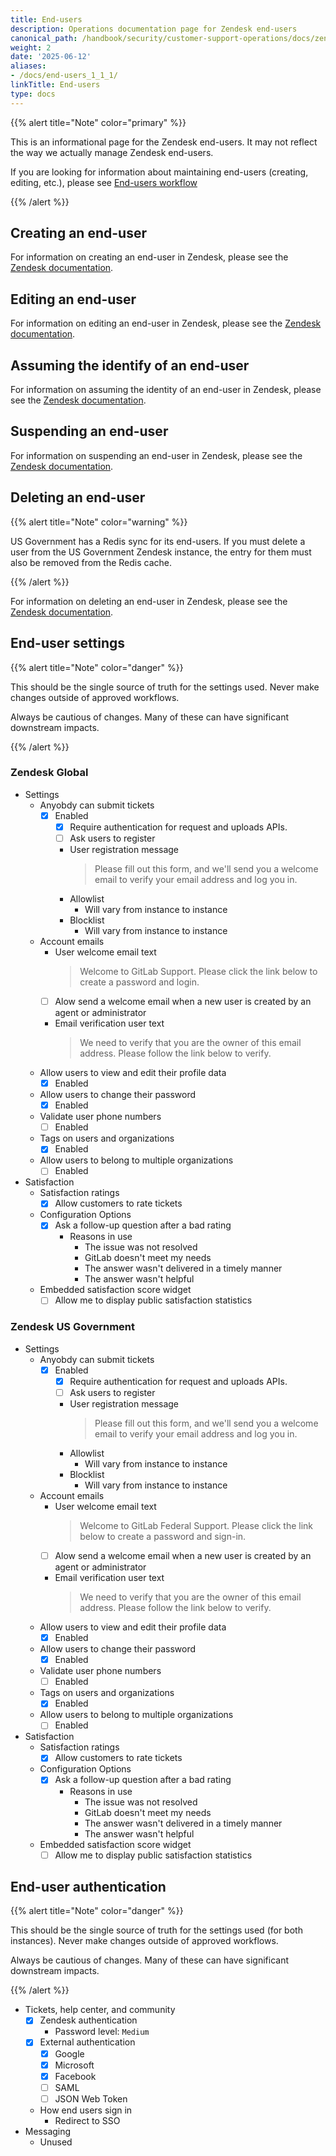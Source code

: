 ```yaml
---
title: End-users
description: Operations documentation page for Zendesk end-users
canonical_path: /handbook/security/customer-support-operations/docs/zendesk/end-users
weight: 2
date: '2025-06-12'
aliases:
- /docs/end-users_1_1_1/
linkTitle: End-users
type: docs
---
```


{{% alert title="Note" color="primary" %}}

This is an informational page for the Zendesk end-users. It may not reflect the way we actually manage Zendesk end-users.

If you are looking for information about maintaining end-users (creating, editing, etc.), please see [End-users workflow](../../workflows/zendesk/end-users)

{{% /alert %}}

## Creating an end-user

For information on creating an end-user in Zendesk, please see the [Zendesk documentation](https://support.zendesk.com/hc/en-us/articles/4408893585178-Adding-end-users#topic_tkx_mdu_kf).

## Editing an end-user

For information on editing an end-user in Zendesk, please see the [Zendesk documentation](https://support.zendesk.com/hc/en-us/articles/4408822763546-Managing-end-users#topic_ifn_tvn_x1b).

## Assuming the identify of an end-user

For information on assuming the identity of an end-user in Zendesk, please see the [Zendesk documentation](https://support.zendesk.com/hc/en-us/articles/4408894200474-Assuming-end-users).

## Suspending an end-user

For information on suspending an end-user in Zendesk, please see the [Zendesk documentation](https://support.zendesk.com/hc/en-us/articles/4408889293978-Suspending-a-user#topic_h4v_hsh_15b).

## Deleting an end-user

{{% alert title="Note" color="warning" %}}

US Government has a Redis sync for its end-users. If you must delete a user from the US Government Zendesk instance, the entry for them must also be removed from the Redis cache.

{{% /alert %}}

For information on deleting an end-user in Zendesk, please see the [Zendesk documentation](https://support.zendesk.com/hc/en-us/articles/4408821737498-Deleting-end-users#topic_dr4_r14_x1b).

## End-user settings

{{% alert title="Note" color="danger" %}}

This should be the single source of truth for the settings used. Never make changes outside of approved workflows.

Always be cautious of changes. Many of these can have significant downstream impacts.

{{% /alert %}}

### Zendesk Global

- Settings
  - Anyobdy can submit tickets
    - [x] Enabled
      - [x] Require authentication for request and uploads APIs.
      - [ ] Ask users to register
      - User registration message
        > Please fill out this form, and we'll send you a welcome email to verify your email address and log you in.
      - Allowlist
        - Will vary from instance to instance
      - Blocklist
        - Will vary from instance to instance
  - Account emails
    - User welcome email text
      > Welcome to GitLab Support. Please click the link below to create a password and login.
    - [ ] Alow send a welcome email when a new user is created by an agent or administrator
    - Email verification user text
      > We need to verify that you are the owner of this email address. Please follow the link below to verify.
  - Allow users to view and edit their profile data
    - [x] Enabled
  - Allow users to change their password
    - [x] Enabled
  - Validate user phone numbers
    - [ ] Enabled
  - Tags on users and organizations
    - [x] Enabled
  - Allow users to belong to multiple organizations
    - [ ] Enabled
- Satisfaction
  - Satisfaction ratings
    - [x] Allow customers to rate tickets
  - Configuration Options
    - [x] Ask a follow-up question after a bad rating
      - Reasons in use
        - The issue was not resolved
        - GitLab doesn't meet my needs
        - The answer wasn't delivered in a timely manner
        - The answer wasn't helpful
  - Embedded satisfaction score widget
    - [ ] Allow me to display public satisfaction statistics

### Zendesk US Government

- Settings
  - Anyobdy can submit tickets
    - [x] Enabled
      - [x] Require authentication for request and uploads APIs.
      - [ ] Ask users to register
      - User registration message
        > Please fill out this form, and we'll send you a welcome email to verify your email address and log you in.
      - Allowlist
        - Will vary from instance to instance
      - Blocklist
        - Will vary from instance to instance
  - Account emails
    - User welcome email text
      > Welcome to GitLab Federal Support. Please click the link below to create a password and sign-in.
    - [ ] Alow send a welcome email when a new user is created by an agent or administrator
    - Email verification user text
      > We need to verify that you are the owner of this email address. Please follow the link below to verify.
  - Allow users to view and edit their profile data
    - [x] Enabled
  - Allow users to change their password
    - [x] Enabled
  - Validate user phone numbers
    - [ ] Enabled
  - Tags on users and organizations
    - [x] Enabled
  - Allow users to belong to multiple organizations
    - [ ] Enabled
- Satisfaction
  - Satisfaction ratings
    - [x] Allow customers to rate tickets
  - Configuration Options
    - [x] Ask a follow-up question after a bad rating
      - Reasons in use
        - The issue was not resolved
        - GitLab doesn't meet my needs
        - The answer wasn't delivered in a timely manner
        - The answer wasn't helpful
  - Embedded satisfaction score widget
    - [ ] Allow me to display public satisfaction statistics

## End-user authentication

{{% alert title="Note" color="danger" %}}

This should be the single source of truth for the settings used (for both instances). Never make changes outside of approved workflows.

Always be cautious of changes. Many of these can have significant downstream impacts.

{{% /alert %}}

- Tickets, help center, and community
  - [x] Zendesk authentication
    - Password level: `Medium`
  - [x] External authentication
    - [x] Google
    - [x] Microsoft
    - [x] Facebook
    - [ ] SAML
    - [ ] JSON Web Token
  - How end users sign in
    - Redirect to SSO
- Messaging
  - Unused
